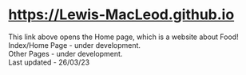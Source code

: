 # https://Lewis-MacLeod.github.io
This link above opens the Home page, which is a website about Food! <br>
Index/Home Page - under development. <br>
Other Pages - under development. <br>
Last updated - 26/03/23 <br>
